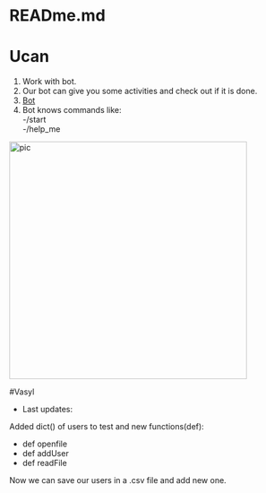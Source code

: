 # READme.md
# Ucan
1) Work with bot.
2) Our bot can give you some activities and check out if it is done.
3) [Bot](https://t.me/ucansuperbot)
4) Bot knows commands like:  
-/start  
-/help_me
<img width="424" alt="pic" src="https://user-images.githubusercontent.com/94603459/142417063-c0bca196-f3c7-4e00-8d75-6c4959b2c265.PNG">

#Vasyl
- Last updates:

Added dict() of users to test and new functions(def):
- def openfile
- def addUser
- def readFile

Now we can save our users in a .csv file and add new one.
